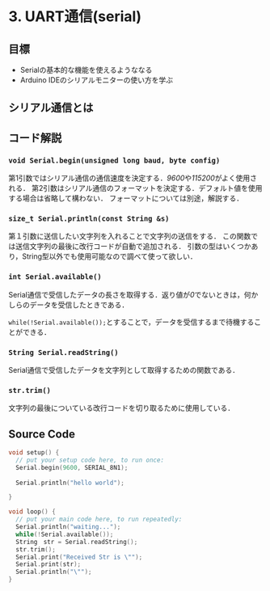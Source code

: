 # 3. UART通信(serial)
## 目標
- Serialの基本的な機能を使えるようななる
- Arduino IDEのシリアルモニターの使い方を学ぶ

## シリアル通信とは


## コード解説
### `void Serial.begin(unsigned long baud, byte config)`
第1引数ではシリアル通信の通信速度を決定する．*9600*や*115200*がよく使用される．
第2引数はシリアル通信のフォーマットを決定する．デフォルト値を使用する場合は省略して構わない．
フォーマットについては別途，解説する．

### `size_t Serial.println(const String &s)`
第１引数に送信したい文字列を入れることで文字列の送信をする．
この関数では送信文字列の最後に改行コードが自動で追加される．
引数の型はいくつかあり，String型以外でも使用可能なので調べて使って欲しい．

### `int Serial.available()`
Serial通信で受信したデータの長さを取得する．返り値が*0*でないときは，何かしらのデータを受信したときである．

`while(!Serial.available());`とすることで，データを受信するまで待機することができる．

### `String Serial.readString()`
Serial通信で受信したデータを文字列として取得するための関数である．

### `str.trim()`
文字列の最後についている改行コードを切り取るために使用している．

## Source Code
```c++
void setup() {
  // put your setup code here, to run once:
  Serial.begin(9600, SERIAL_8N1);
  
  Serial.println("hello world");

}

void loop() {
  // put your main code here, to run repeatedly:
  Serial.println("waiting...");
  while(!Serial.available());
  String　str = Serial.readString();
  str.trim();
  Serial.print("Received Str is \"");
  Serial.print(str);
  Serial.println("\"");
}
```